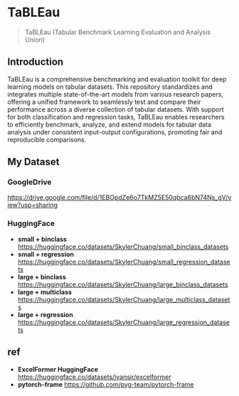 # TaBLEau
> TaBLEau (Tabular Benchmark Learning Evaluation and Analysis Union)

## Introduction
TaBLEau is a comprehensive benchmarking and evaluation toolkit for deep learning models on tabular datasets. This repository standardizes and integrates multiple state-of-the-art models from various research papers, offering a unified framework to seamlessly test and compare their performance across a diverse collection of tabular datasets. With support for both classification and regression tasks, TaBLEau enables researchers to efficiently benchmark, analyze, and extend models for tabular data analysis under consistent input-output configurations, promoting fair and reproducible comparisons.


## My Dataset
### GoogleDrive
https://drive.google.com/file/d/1EBOpdZe6o7TkMZ5E50qbca6bN74Ns_gV/view?usp=sharing
### HuggingFace
* **small + binclass**
https://huggingface.co/datasets/SkylerChuang/small_binclass_datasets
* **small + regression**
https://huggingface.co/datasets/SkylerChuang/small_regression_datasets
* **large + binclass**
https://huggingface.co/datasets/SkylerChuang/large_binclass_datasets
* **large + multiclass**
https://huggingface.co/datasets/SkylerChuang/large_multiclass_datasets
* **large + regression**
https://huggingface.co/datasets/SkylerChuang/large_regression_datasets

## ref
* **ExcelFormer HuggingFace**
https://huggingface.co/datasets/jyansir/excelformer
* **pytorch-frame**
https://github.com/pyg-team/pytorch-frame


